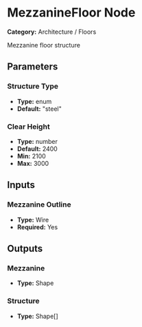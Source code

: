
# MezzanineFloor Node

**Category:** Architecture / Floors

Mezzanine floor structure

## Parameters


### Structure Type
- **Type:** enum
- **Default:** "steel"





### Clear Height
- **Type:** number
- **Default:** 2400
- **Min:** 2100
- **Max:** 3000



## Inputs


### Mezzanine Outline
- **Type:** Wire
- **Required:** Yes



## Outputs


### Mezzanine
- **Type:** Shape



### Structure
- **Type:** Shape[]




